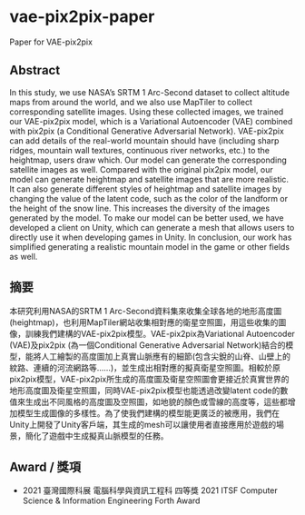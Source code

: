 # vae-pix2pix-paper

Paper for VAE-pix2pix

## Abstract
In this study, we use NASA’s SRTM 1 Arc-Second dataset to collect altitude maps from around the world, and we also use MapTiler to collect corresponding satellite images. Using these collected images, we trained our VAE-pix2pix model, which is a Variational Autoencoder (VAE) combined with pix2pix (a Conditional Generative Adversarial Network). VAE-pix2pix can add details of the real-world mountain should have (including sharp ridges, mountain wall textures, continuous river networks, etc.) to the heightmap, users draw which. Our model can generate the corresponding satellite images as well. Compared with the original pix2pix model, our model can generate heightmap and satellite images that are more realistic. It can also generate different styles of heightmap and satellite images by changing the value of the latent code, such as the color of the landform or the height of the snow line. This increases the diversity of the images generated by the model. To make our model can be better used, we have developed a client on Unity, which can generate a mesh that allows users to directly use it when developing games in Unity. In conclusion, our work has simplified generating a realistic mountain model in the game or other fields as well.

## 摘要

本研究利用NASA的SRTM 1 Arc-Second資料集來收集全球各地的地形高度圖(heightmap)，也利用MapTiler網站收集相對應的衛星空照圖，用這些收集的圖像，訓練我們建構的VAE-pix2pix模型。VAE-pix2pix為Variational Autoencoder (VAE)及pix2pix (為一個Conditional Generative Adversarial Network)結合的模型，能將人工繪製的高度圖加上真實山脈應有的細節(包含尖銳的山脊、山壁上的紋路、連續的河流網路等……)，並生成出相對應的擬真衛星空照圖。相較於原pix2pix模型，VAE-pix2pix所生成的高度圖及衛星空照圖會更接近於真實世界的地形高度圖及衛星空照圖，同時VAE-pix2pix模型也能透過改變latent code的數值來生成出不同風格的高度圖及空照圖，如地貌的顏色或雪線的高度等，這些都增加模型生成圖像的多樣性。為了使我們建構的模型能更廣泛的被應用，我們在Unity上開發了Unity客戶端，其生成的mesh可以讓使用者直接應用於遊戲的場景，簡化了遊戲中生成擬真山脈模型的任務。


## Award / 獎項
- 2021 臺灣國際科展 電腦科學與資訊工程科 四等獎 2021 ITSF Computer Science & Information Engineering Forth Award
